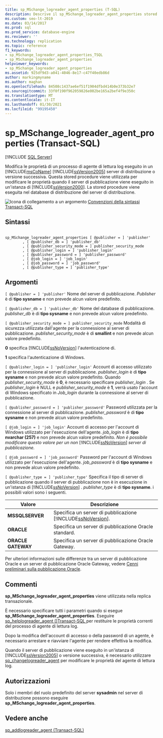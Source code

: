 ```yaml
---
title: sp_MSchange_logreader_agent_properties (T-SQL)
description: Descrive il sp_MSchange_logreader_agent_properties stored procedure utilizzato per modificare le proprietà del agente di lettura log per una topologia replica di SQL Server.
ms.custom: seo-lt-2019
ms.date: 03/14/2017
ms.prod: sql
ms.prod_service: database-engine
ms.reviewer: ''
ms.technology: replication
ms.topic: reference
f1_keywords:
- sp_MSchange_logreader_agent_properties_TSQL
- sp_MSchange_logreader_agent_properties
helpviewer_keywords:
- sp_MSchange_logreader_agent_properties
ms.assetid: 925df9d3-a041-4046-8e17-c47f40edb86d
author: markingmyname
ms.author: maghan
ms.openlocfilehash: 84508c1437ae6ef51f1904dfbd414b0e373b32e7
ms.sourcegitcommit: 33f0f190f962059826e002be165a2bef4f9e350c
ms.translationtype: MT
ms.contentlocale: it-IT
ms.lasthandoff: 01/30/2021
ms.locfileid: "99195450"
---
```

# <a name="sp_mschange_logreader_agent_properties-transact-sql"></a>sp_MSchange_logreader_agent_properties (Transact-SQL)
[!INCLUDE [SQL Server](../../includes/applies-to-version/sqlserver.md)]

  Modifica le proprietà di un processo di agente di lettura log eseguito in un [!INCLUDE[msCoName](../../includes/msconame-md.md)] [!INCLUDE[ssVersion2005](../../includes/ssversion2005-md.md)] server di distribuzione o versione successiva. Questa stored procedure viene utilizzata per modificare le proprietà quando il server di pubblicazione viene eseguito in un'istanza di [!INCLUDE[ssVersion2000](../../includes/ssversion2000-md.md)]. La stored procedure viene eseguita nel database di distribuzione del server di distribuzione.  
  
 ![Icona di collegamento a un argomento](../../database-engine/configure-windows/media/topic-link.gif "Icona di collegamento a un argomento") [Convenzioni della sintassi Transact-SQL](../../t-sql/language-elements/transact-sql-syntax-conventions-transact-sql.md)  
  
## <a name="syntax"></a>Sintassi  
  
```  
  
sp_MSchange_logreader_agent_properties [ @publisher = ] 'publisher'  
        , [ @publisher_db = ] 'publisher_db'  
        , [ @publisher_security_mode = ] publisher_security_mode  
        , [ @publisher_login = ] 'publisher_login'  
        , [ @publisher_password = ] 'publisher_password'   
        , [ @job_login = ] 'job_login'  
        , [ @job_password = ] 'job_password'  
        , [ @publisher_type = ] 'publisher_type'  
```  
  
## <a name="arguments"></a>Argomenti  
`[ @publisher = ] 'publisher'` Nome del server di pubblicazione. *Publisher* è di **tipo sysname** e non prevede alcun valore predefinito.  
  
`[ @publisher_db = ] 'publisher_db'` Nome del database di pubblicazione. *publisher_db* è di **tipo sysname** e non prevede alcun valore predefinito.  
  
`[ @publisher_security_mode = ] publisher_security_mode` Modalità di sicurezza utilizzata dall'agente per la connessione al server di pubblicazione. *publisher_security_mode* è di **smallint** e non prevede alcun valore predefinito.  
  
 **0** specifica [!INCLUDE[ssNoVersion](../../includes/ssnoversion-md.md)] l'autenticazione di.  
  
 **1** specifica l'autenticazione di Windows.  
  
`[ @publisher_login = ] 'publisher_login'` Account di accesso utilizzato per la connessione al server di pubblicazione. *publisher_login* è di **tipo sysname** e non prevede alcun valore predefinito. Quando *publisher_security_mode* è **0**, è necessario specificare *publisher_login* . Se *publisher_login* è NULL e *publisher_security_mode* è **1**, verrà usato l'account di Windows specificato in *Job_login* durante la connessione al server di pubblicazione.  
  
`[ @publisher_password = ] 'publisher_password'` Password utilizzata per la connessione al server di pubblicazione. *publisher_password* è di **tipo sysname** e non prevede alcun valore predefinito.  
  
`[ @job_login = ] 'job_login'` Account di accesso per l'account di Windows utilizzato per l'esecuzione dell'agente. *job_login* è di **tipo nvarchar (257)** e non prevede alcun valore predefinito. *Non è possibile modificare questo valore per un non* [!INCLUDE[ssNoVersion](../../includes/ssnoversion-md.md)] *server di pubblicazione.*  
  
`[ @job_password = ] 'job_password'` Password per l'account di Windows utilizzato per l'esecuzione dell'agente. *job_password* è di **tipo sysname** e non prevede alcun valore predefinito.  
  
`[ @publisher_type = ] 'publisher_type'` Specifica il tipo di server di pubblicazione quando il server di pubblicazione non è in esecuzione in un'istanza di [!INCLUDE[ssNoVersion](../../includes/ssnoversion-md.md)] . *publisher_type* è di **tipo sysname**. i possibili valori sono i seguenti.  
  
|Valore|Descrizione|  
|-----------|-----------------|  
|**MSSQLSERVER**|Specifica un server di pubblicazione [!INCLUDE[ssNoVersion](../../includes/ssnoversion-md.md)].|  
|**ORACLE**|Specifica un server di pubblicazione Oracle standard.|  
|**ORACLE GATEWAY**|Specifica un server di pubblicazione Oracle Gateway.|  
  
 Per ulteriori informazioni sulle differenze tra un server di pubblicazione Oracle e un server di pubblicazione Oracle Gateway, vedere [Cenni preliminari sulla pubblicazione Oracle](../../relational-databases/replication/non-sql/oracle-publishing-overview.md).  
  
## <a name="remarks"></a>Commenti  
 **sp_MSchange_logreader_agent_properties** viene utilizzata nella replica transazionale.  
  
 È necessario specificare tutti i parametri quando si esegue **sp_MSchange_logreader_agent_properties**. Eseguire [sp_helplogreader_agent &#40;&#41;Transact-SQL ](../../relational-databases/system-stored-procedures/sp-helplogreader-agent-transact-sql.md) per restituire le proprietà correnti del processo di agente di lettura log.  
  
 Dopo la modifica dell'account di accesso o della password di un agente, è necessario arrestare e riavviare l'agente per rendere effettiva la modifica.  
  
 Quando il server di pubblicazione viene eseguito in un'istanza di [!INCLUDE[ssVersion2005](../../includes/ssversion2005-md.md)] o versione successiva, è necessario utilizzare [sp_changelogreader_agent](../../relational-databases/system-stored-procedures/sp-changelogreader-agent-transact-sql.md) per modificare le proprietà del agente di lettura log.  
  
## <a name="permissions"></a>Autorizzazioni  
 Solo i membri del ruolo predefinito del server **sysadmin** nel server di distribuzione possono eseguire **sp_MSchange_logreader_agent_properties**.  
  
## <a name="see-also"></a>Vedere anche  
 [sp_addlogreader_agent &#40;Transact-SQL&#41;](../../relational-databases/system-stored-procedures/sp-addlogreader-agent-transact-sql.md)  
  
  
